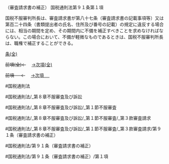 （審査請求書の補正）
国税通則法第９１条第１項

国税不服審判所長は、審査請求書が第八十七条（審査請求書の記載事項等）又は第百二十四条（書類提出者の氏名、住所及び番号の記載）の規定に違反する場合には、相当の期間を定め、その期間内に不備を補正すべきことを求めなければならない。この場合において、不備が軽微なものであるときは、国税不服審判所長は、職権で補正することができる。

[条(全)](国税通則法＿＿＿＿＿第９１条_.md)

~~前項(全)←~~　  [→次項(全)](国税通則法＿＿＿＿＿第９１条第２項_.md)

~~前項 　 ←~~　  [→次項 　 ](国税通則法＿＿＿＿＿第９１条第２項.md)



#国税通則法

#国税通則法/_第８章不服審査及び訴訟

#国税通則法/_第８章不服審査及び訴訟/_第１節不服審査

#国税通則法/_第８章不服審査及び訴訟/_第１節不服審査/_第３款審査請求

#国税通則法/_第８章不服審査及び訴訟/_第１節不服審査/_第３款審査請求/第９１条（審査請求書の補正）

#国税通則法/第９１条（審査請求書の補正）

#国税通則法/第９１条（審査請求書の補正）/第１項

